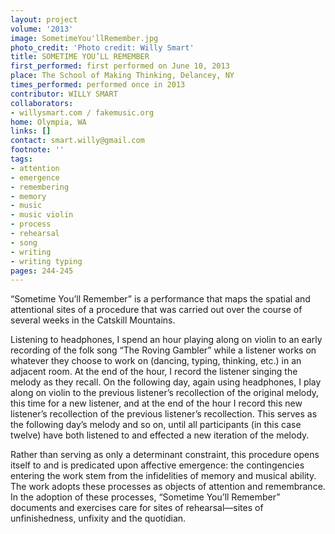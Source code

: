 ```yaml
---
layout: project
volume: '2013'
image: SometimeYou'llRemember.jpg
photo_credit: 'Photo credit: Willy Smart'
title: SOMETIME YOU’LL REMEMBER
first_performed: first performed on June 10, 2013
place: The School of Making Thinking, Delancey, NY
times_performed: performed once in 2013
contributor: WILLY SMART
collaborators:
- willysmart.com / fakemusic.org
home: Olympia, WA
links: []
contact: smart.willy@gmail.com
footnote: ''
tags:
- attention
- emergence
- remembering
- memory
- music
- music violin
- process
- rehearsal
- song
- writing
- writing typing
pages: 244-245
---
```


“Sometime You’ll Remember” is a performance that maps the spatial and attentional sites of a procedure that was carried out over the course of several weeks in the Catskill Mountains.

Listening to headphones, I spend an hour playing along on violin to an early recording of the folk song “The Roving Gambler” while a listener works on whatever they choose to work on (dancing, typing, thinking, etc.) in an adjacent room. At the end of the hour, I record the listener singing the melody as they recall. On the following day, again using headphones, I play along on violin to the previous listener’s recollection of the original melody, this time for a new listener, and at the end of the hour I record this new listener’s recollection of the previous listener’s recollection. This serves as the following day’s melody and so on, until all participants (in this case twelve) have both listened to and effected a new iteration of the melody.

Rather than serving as only a determinant constraint, this procedure opens itself to and is predicated upon affective emergence: the contingencies entering the work stem from the infidelities of memory and musical ability. The work adopts these processes as objects of attention and remembrance. In the adoption of these processes, “Sometime You’ll Remember” documents and exercises care for sites of rehearsal—sites of unfinishedness, unfixity and the quotidian.
